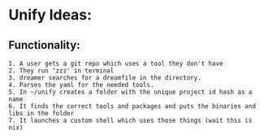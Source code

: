 # Unify Ideas:

## Functionality:
    1. A user gets a git repo which uses a tool they don't have 
    2. They run 'zzz' in terminal
    3. dreamer searches for a dreamfile in the directory.
    4. Parses the yaml for the needed tools.
    5. In ~/unify creates a folder with the unique project id hash as a name
    6. It finds the correct tools and packages and puts the binaries and libs in the folder
    7. It launches a custom shell which uses those things (wait this is nix)